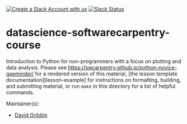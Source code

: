 [![Create a Slack Account with us](https://img.shields.io/badge/Create_Slack_Account-The_Carpentries-071159.svg)](https://swc-slack-invite.herokuapp.com/) 
 [![Slack Status](https://img.shields.io/badge/Slack_Channel-swc--py--gapminder-E01563.svg)](https://swcarpentry.slack.com/messages/C9X4W03KL) 

datascience-softwarecarpentry-course
=======================

Introduction to Python for non-programmers with a focus on plotting and data analysis.
Please see <https://swcarpentry.github.io/python-novice-gapminder/>
for a rendered version of this material,
[the lesson template documentation][lesson-example]
for instructions on formatting, building, and submitting material,
or run `make` in this directory for a list of helpful commands.

Maintainer(s):

* [David Gribbin][david-gribbin]

[david-gribbin]: https://software-carpentry.org/team/#lee-allen
